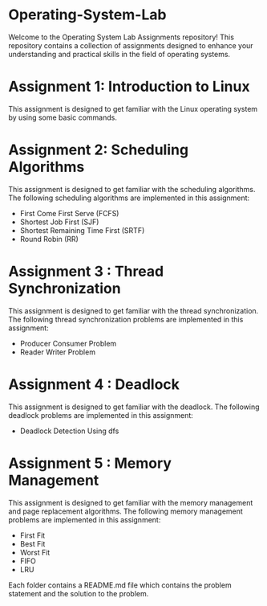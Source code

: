# Operating-System-Lab
Welcome to the Operating System Lab Assignments repository! This repository contains a collection of assignments designed to enhance your understanding and practical skills in the field of operating systems. 

# Assignment 1: Introduction to Linux
This assignment is designed to get familiar with the Linux operating system by using some basic commands.


# Assignment 2: Scheduling Algorithms
This assignment is designed to get familiar with the scheduling algorithms. The following scheduling algorithms are implemented in this assignment:
* First Come First Serve (FCFS)
* Shortest Job First (SJF)
* Shortest Remaining Time First (SRTF)
* Round Robin (RR)

# Assignment 3 : Thread Synchronization
This assignment is designed to get familiar with the thread synchronization. The following thread synchronization problems are implemented in this assignment:

* Producer Consumer Problem
* Reader Writer Problem

# Assignment 4 : Deadlock

This assignment is designed to get familiar with the deadlock. The following deadlock problems are implemented in this assignment:

* Deadlock Detection Using dfs

# Assignment 5 : Memory Management

This assignment is designed to get familiar with the memory management and page replacement algorithms. The following memory management problems are implemented in this assignment:

* First Fit
* Best Fit
* Worst Fit
* FIFO
* LRU

Each folder contains a README.md file which contains the problem statement and the solution to the problem.

